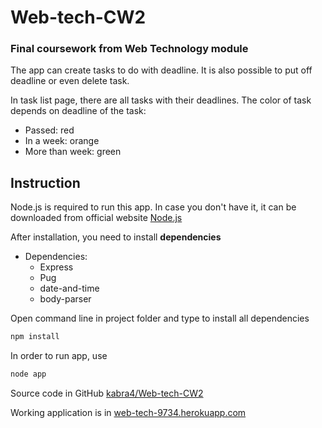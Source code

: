 # Web-tech-CW2
### Final coursework from Web Technology module

The app can create tasks to do with deadline. It is also possible to put off deadline or even delete task.

In task list page, there are all tasks with their deadlines. The color of task depends on deadline of the task:
* Passed: red
* In a week: orange
* More than week: green

## Instruction

Node.js is required to run this app.
In case you don't have it, it can be downloaded from official website [Node.js](https://nodejs.org/en/download/)

After installation, you need to install **dependencies**
* Dependencies:
    * Express
    * Pug
    * date-and-time
    * body-parser
    
Open command line in project folder and type to install all dependencies
```bash
npm install 
```

In order to run app, use 

```bash
node app
```

Source code in GitHub [kabra4/Web-tech-CW2](https://github.com/kabra4/Web-tech-CW2)

Working application is in [web-tech-9734.herokuapp.com](https://web-tech-9734.herokuapp.com/)